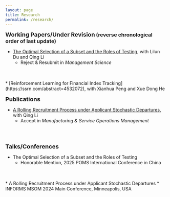 ```yaml
---
layout: page
title: Research
permalink: /research/
---
```


**<font size=4>Working Papers/Under Revision</font> <font size=3>(reverse chronological order of last update)</font>**

* [The Optimal Selection of a Subset and the Roles of Testing](https://ssrn.com/abstract=5328154), with Lilun Du and Qing Li
  * Reject & Resubmit in *Management Science*
<br />
<br />
* [Reinforcement Learning for Financial Index Tracking](https://ssrn.com/abstract=4532072), with Xianhua Peng and Xue Dong He

**<font size=4>Publications</font>**

* [A Rolling Recruitment Process under Applicant Stochastic Departures](https://ssrn.com/abstract=4787415), with Qing Li
  * Accept in *Manufacturing & Service Operations Management*
<br />
<br />

**<font size=4>Talks/Conferences</font>**

* The Optimal Selection of a Subset and the Roles of Testing
  *  Honorable Mention, 2025 POMS International Conference in China
<br />
<br />
* A Rolling Recruitment Process under Applicant Stochastic Departures
  * INFORMS MSOM 2024 Main Conference, Minneapolis, USA
<br />
<br />